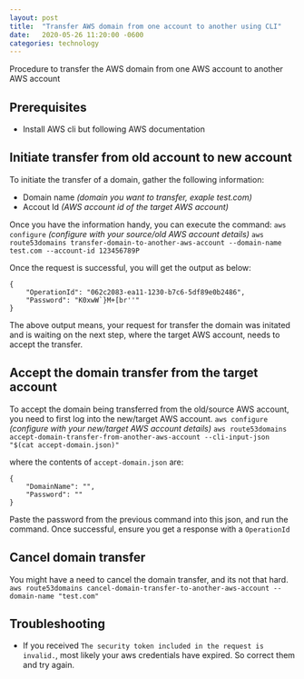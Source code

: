 ```yaml
---
layout: post
title:  "Transfer AWS domain from one account to another using CLI"
date:   2020-05-26 11:20:00 -0600
categories: technology
---
```


Procedure to transfer the AWS domain from one AWS account to another AWS account

## Prerequisites
- Install AWS cli but following AWS documentation

## Initiate transfer from old account to new account

To initiate the transfer of a domain, gather the following information:
- Domain name _(domain you want to transfer, exaple test.com)_
- Accout Id _(AWS account id of the target AWS account)_

Once you have the information handy, you can execute the command:
`aws configure` _(configure with your source/old AWS account details)_
`aws route53domains transfer-domain-to-another-aws-account --domain-name test.com --account-id 123456789P`

Once the request is successful, you will get the output as below:
```
{
    "OperationId": "062c2083-ea11-1230-b7c6-5df89e0b2486",
    "Password": "K0xwW`}M+[br''"
}
```

The above output means, your request for transfer the domain was initated and is waiting on the next step, where the target AWS account, needs to accept the transfer.

## Accept the domain transfer from the target account

To accept the domain being transferred from the old/source AWS account, you need to first log into the new/target AWS account.
`aws configure` _(configure with your new/target AWS account details)_
`aws route53domains accept-domain-transfer-from-another-aws-account --cli-input-json "$(cat accept-domain.json)"`

where the contents of `accept-domain.json` are:
```
{
    "DomainName": "",
    "Password": ""
}
```

Paste the password from the previous command into this json, and run the command. Once successful, ensure you get a response with a `OperationId`

## Cancel domain transfer
You might have a need to cancel the domain transfer, and its not that hard.
`aws route53domains cancel-domain-transfer-to-another-aws-account --domain-name "test.com"`

## Troubleshooting
- If you received `The security token included in the request is invalid.`, most likely your aws credentials have expired. So correct them and try again.